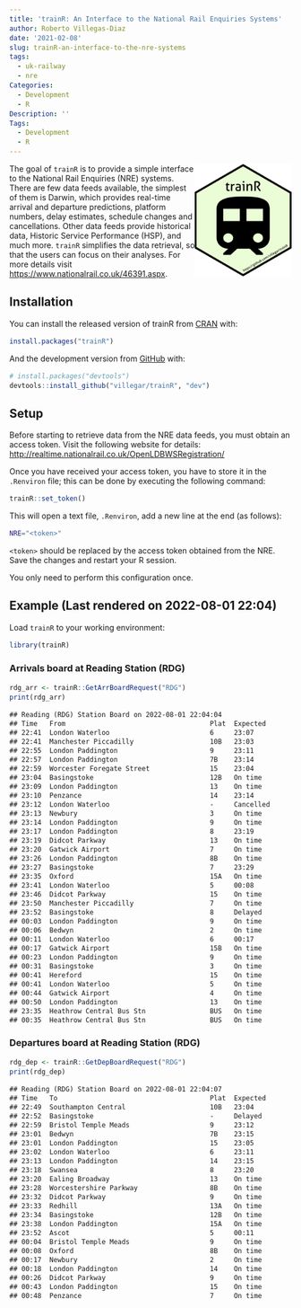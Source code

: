 ```yaml
---
title: 'trainR: An Interface to the National Rail Enquiries Systems'
author: Roberto Villegas-Diaz
date: '2021-02-08'
slug: trainR-an-interface-to-the-nre-systems
tags:
  - uk-railway
  - nre
Categories:
  - Development
  - R
Description: ''
Tags:
  - Development
  - R
---
```


<img src="https://raw.githubusercontent.com/villegar/trainR/main/inst/images/logo.png" alt="logo" align="right" height=200px/>

The goal of `trainR` is to provide a simple interface to the 
National Rail Enquiries (NRE) systems. There are few data feeds 
available, the simplest of them is Darwin, which provides real-time 
arrival and departure predictions, platform numbers, delay estimates, 
schedule changes and cancellations. Other data feeds provide historical 
data, Historic Service Performance (HSP), and much more. `trainR` 
simplifies the data retrieval, so that the users can focus on their 
analyses. For more details visit 
https://www.nationalrail.co.uk/46391.aspx.

## Installation

You can install the released version of trainR from [CRAN](https://CRAN.R-project.org) with:

``` r
install.packages("trainR")
```

And the development version from [GitHub](https://github.com/) with:

``` r
# install.packages("devtools")
devtools::install_github("villegar/trainR", "dev")
```

## Setup
Before starting to retrieve data from the NRE data feeds, you must obtain an access token. 
Visit the following website for details: http://realtime.nationalrail.co.uk/OpenLDBWSRegistration/

Once you have received your access token, you have to store it in the `.Renviron` file; this can be 
done by executing the following command:


```r
trainR::set_token()
```

This will open a text file, `.Renviron`, add a new line at the end (as follows):

```bash
NRE="<token>"
```

`<token>` should be replaced by the access token obtained from the NRE. Save the changes and restart 
your R session.

You only need to perform this configuration once.

## Example (Last rendered on 2022-08-01 22:04)

Load `trainR` to your working environment:

```r
library(trainR)
```

### Arrivals board at Reading Station (RDG)


```r
rdg_arr <- trainR::GetArrBoardRequest("RDG")
print(rdg_arr)
```

```
## Reading (RDG) Station Board on 2022-08-01 22:04:04
## Time   From                                    Plat  Expected
## 22:41  London Waterloo                         6     23:07
## 22:41  Manchester Piccadilly                   10B   23:03
## 22:55  London Paddington                       9     23:11
## 22:57  London Paddington                       7B    23:14
## 22:59  Worcester Foregate Street               15    23:04
## 23:04  Basingstoke                             12B   On time
## 23:09  London Paddington                       13    On time
## 23:10  Penzance                                14    23:14
## 23:12  London Waterloo                         -     Cancelled
## 23:13  Newbury                                 3     On time
## 23:14  London Paddington                       9     On time
## 23:17  London Paddington                       8     23:19
## 23:19  Didcot Parkway                          13    On time
## 23:20  Gatwick Airport                         7     On time
## 23:26  London Paddington                       8B    On time
## 23:27  Basingstoke                             7     23:29
## 23:35  Oxford                                  15A   On time
## 23:41  London Waterloo                         5     00:08
## 23:46  Didcot Parkway                          15    On time
## 23:50  Manchester Piccadilly                   7     On time
## 23:52  Basingstoke                             8     Delayed
## 00:03  London Paddington                       9     On time
## 00:06  Bedwyn                                  2     On time
## 00:11  London Waterloo                         6     00:17
## 00:17  Gatwick Airport                         15B   On time
## 00:23  London Paddington                       9     On time
## 00:31  Basingstoke                             3     On time
## 00:41  Hereford                                15    On time
## 00:41  London Waterloo                         5     On time
## 00:44  Gatwick Airport                         4     On time
## 00:50  London Paddington                       13    On time
## 23:35  Heathrow Central Bus Stn                BUS   On time
## 00:35  Heathrow Central Bus Stn                BUS   On time
```

### Departures board at Reading Station (RDG)


```r
rdg_dep <- trainR::GetDepBoardRequest("RDG")
print(rdg_dep)
```

```
## Reading (RDG) Station Board on 2022-08-01 22:04:07
## Time   To                                      Plat  Expected
## 22:49  Southampton Central                     10B   23:04
## 22:52  Basingstoke                             -     Delayed
## 22:59  Bristol Temple Meads                    9     23:12
## 23:01  Bedwyn                                  7B    23:15
## 23:01  London Paddington                       15    23:05
## 23:02  London Waterloo                         6     23:11
## 23:13  London Paddington                       14    23:15
## 23:18  Swansea                                 8     23:20
## 23:20  Ealing Broadway                         13    On time
## 23:28  Worcestershire Parkway                  8B    On time
## 23:32  Didcot Parkway                          9     On time
## 23:33  Redhill                                 13A   On time
## 23:34  Basingstoke                             12B   On time
## 23:38  London Paddington                       15A   On time
## 23:52  Ascot                                   5     00:11
## 00:04  Bristol Temple Meads                    9     On time
## 00:08  Oxford                                  8B    On time
## 00:17  Newbury                                 2     On time
## 00:18  London Paddington                       14    On time
## 00:26  Didcot Parkway                          9     On time
## 00:43  London Paddington                       15    On time
## 00:48  Penzance                                7     On time
```

